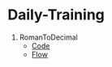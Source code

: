 # Daily-Training
1. RomanToDecimal
    - [Code](https://github.com/anggaputra-ikt/Daily-Training/blob/192e13fe0e49049bae283d9eef836944571c01cf/Source/Library/Library.cs#L10)
    - [Flow](https://github.com/anggaputra-ikt/Daily-Training/blob/master/Source/FlowChart/RomanToDecimal.drawio.png)
